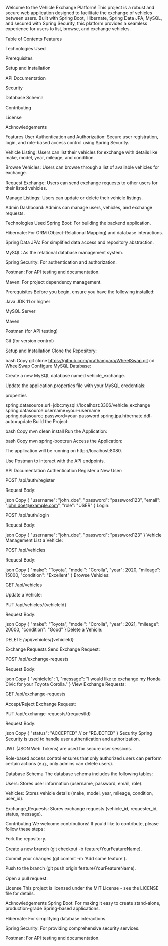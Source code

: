 Welcome to the Vehicle Exchange Platform! This project is a robust and secure web application designed to facilitate the exchange of vehicles between users. Built with Spring Boot, Hibernate, Spring Data JPA, MySQL, and secured with Spring Security, this platform provides a seamless experience for users to list, browse, and exchange vehicles.

Table of Contents
Features

Technologies Used

Prerequisites

Setup and Installation

API Documentation

Security

Database Schema

Contributing

License

Acknowledgements

Features
User Authentication and Authorization: Secure user registration, login, and role-based access control using Spring Security.

Vehicle Listing: Users can list their vehicles for exchange with details like make, model, year, mileage, and condition.

Browse Vehicles: Users can browse through a list of available vehicles for exchange.

Request Exchange: Users can send exchange requests to other users for their listed vehicles.

Manage Listings: Users can update or delete their vehicle listings.

Admin Dashboard: Admins can manage users, vehicles, and exchange requests.

Technologies Used
Spring Boot: For building the backend application.

Hibernate: For ORM (Object-Relational Mapping) and database interactions.

Spring Data JPA: For simplified data access and repository abstraction.

MySQL: As the relational database management system.

Spring Security: For authentication and authorization.

Postman: For API testing and documentation.

Maven: For project dependency management.

Prerequisites
Before you begin, ensure you have the following installed:

Java JDK 11 or higher

MySQL Server

Maven

Postman (for API testing)

Git (for version control)

Setup and Installation
Clone the Repository:

bash
Copy
git clone https://github.com/prathampara/WheelSwap.git
cd WheelSwap
Configure MySQL Database:

Create a new MySQL database named vehicle_exchange.

Update the application.properties file with your MySQL credentials:

properties

spring.datasource.url=jdbc:mysql://localhost:3306/vehicle_exchange
spring.datasource.username=your-username
spring.datasource.password=your-password
spring.jpa.hibernate.ddl-auto=update
Build the Project:

bash
Copy
mvn clean install
Run the Application:

bash
Copy
mvn spring-boot:run
Access the Application:

The application will be running on http://localhost:8080.

Use Postman to interact with the API endpoints.

API Documentation
Authentication
Register a New User:

POST /api/auth/register

Request Body:

json
Copy
{
  "username": "john_doe",
  "password": "password123",
  "email": "john.doe@example.com",
  "role": "USER"
}
Login:

POST /api/auth/login

Request Body:

json
Copy
{
  "username": "john_doe",
  "password": "password123"
}
Vehicle Management
List a Vehicle:

POST /api/vehicles

Request Body:

json
Copy
{
  "make": "Toyota",
  "model": "Corolla",
  "year": 2020,
  "mileage": 15000,
  "condition": "Excellent"
}
Browse Vehicles:

GET /api/vehicles

Update a Vehicle:

PUT /api/vehicles/{vehicleId}

Request Body:

json
Copy
{
  "make": "Toyota",
  "model": "Corolla",
  "year": 2021,
  "mileage": 20000,
  "condition": "Good"
}
Delete a Vehicle:

DELETE /api/vehicles/{vehicleId}

Exchange Requests
Send Exchange Request:

POST /api/exchange-requests

Request Body:

json
Copy
{
  "vehicleId": 1,
  "message": "I would like to exchange my Honda Civic for your Toyota Corolla."
}
View Exchange Requests:

GET /api/exchange-requests

Accept/Reject Exchange Request:

PUT /api/exchange-requests/{requestId}

Request Body:

json
Copy
{
  "status": "ACCEPTED" // or "REJECTED"
}
Security
Spring Security is used to handle user authentication and authorization.

JWT (JSON Web Tokens) are used for secure user sessions.

Role-based access control ensures that only authorized users can perform certain actions (e.g., only admins can delete users).

Database Schema
The database schema includes the following tables:

Users: Stores user information (username, password, email, role).

Vehicles: Stores vehicle details (make, model, year, mileage, condition, user_id).

Exchange_Requests: Stores exchange requests (vehicle_id, requester_id, status, message).

Contributing
We welcome contributions! If you'd like to contribute, please follow these steps:

Fork the repository.

Create a new branch (git checkout -b feature/YourFeatureName).

Commit your changes (git commit -m 'Add some feature').

Push to the branch (git push origin feature/YourFeatureName).

Open a pull request.

License
This project is licensed under the MIT License - see the LICENSE file for details.

Acknowledgements
Spring Boot: For making it easy to create stand-alone, production-grade Spring-based applications.

Hibernate: For simplifying database interactions.

Spring Security: For providing comprehensive security services.

Postman: For API testing and documentation.
